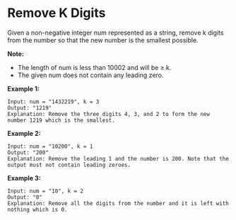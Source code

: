 # Remove K Digits

Given a non-negative integer num represented as a string, remove k digits from the number so that the new number is the smallest possible.

__Note:__

- The length of num is less than 10002 and will be ≥ k.
- The given num does not contain any leading zero.

__Example 1:__

```pseudo
Input: num = "1432219", k = 3
Output: "1219"
Explanation: Remove the three digits 4, 3, and 2 to form the new number 1219 which is the smallest.
```

__Example 2:__

```pseudo
Input: num = "10200", k = 1
Output: "200"
Explanation: Remove the leading 1 and the number is 200. Note that the output must not contain leading zeroes.
```

__Example 3:__

```pseudo
Input: num = "10", k = 2
Output: "0"
Explanation: Remove all the digits from the number and it is left with nothing which is 0.
```
